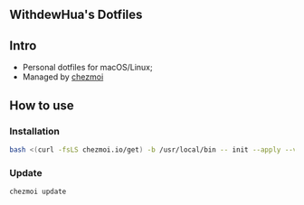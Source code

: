 ## WithdewHua's Dotfiles

## Intro

- Personal dotfiles for macOS/Linux;
- Managed by [chezmoi](https://github.com/twpayne/chezmoi)

## How to use

### Installation

```bash
bash <(curl -fsLS chezmoi.io/get) -b /usr/local/bin -- init --apply --verbose WithdewHua
```

### Update

```bash
chezmoi update
```
